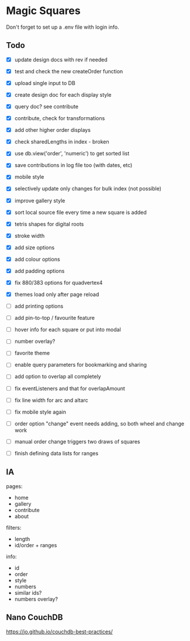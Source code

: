 # Magic Squares

Don't forget to set up a .env file with login info.



## Todo

- [x] update design docs with rev if needed
- [x] test and check the new createOrder function
- [x] upload single input to DB
- [x] create design doc for each display style
- [x] query doc? see contribute
- [x] contribute, check for transformations
- [x] add other higher order displays
- [x] check sharedLengths in index - broken
- [x] use db.view('order', 'numeric') to get sorted list
- [x] save contributions in log file too (with dates, etc)
- [x] mobile style
- [x] selectively update only changes for bulk index (not possible)
- [x] improve gallery style
- [x] sort local source file every time a new square is added
- [x] tetris shapes for digital roots
- [x] stroke width
- [x] add size options
- [x] add colour options
- [x] add padding options
- [x] fix 880/383 options for quadvertex4
- [x] themes load only after page reload
- [ ] add printing options
- [ ] add pin-to-top / favourite feature
- [ ] hover info for each square or put into modal
- [ ] number overlay?
- [ ] favorite theme
- [ ] enable query parameters for bookmarking and sharing
- [ ] add option to overlap all completely
- [ ] fix eventListeners and that for overlapAmount
- [ ] fix line width for arc and altarc
- [ ] fix mobile style again
- [ ] order option "change" event needs adding, so both wheel and change work
- [ ] manual order change triggers two draws of squares
- [ ] finish defining data lists for ranges



## IA

pages:
  - home
  - gallery
  - contribute
  - about


filters:
  - length
  - id/order + ranges

info:
  - id
  - order
  - style
  - numbers
  - similar ids?
  - numbers overlay?





## Nano CouchDB

https://jo.github.io/couchdb-best-practices/
